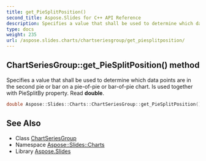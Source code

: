 ```yaml
---
title: get_PieSplitPosition()
second_title: Aspose.Slides for C++ API Reference
description: Specifies a value that shall be used to determine which data points are in the second pie or bar on a pie-of-pie or bar-of-pie chart. Is used together with PieSplitBy property. Read double.
type: docs
weight: 235
url: /aspose.slides.charts/chartseriesgroup/get_piesplitposition/
---
```

## ChartSeriesGroup::get_PieSplitPosition() method


Specifies a value that shall be used to determine which data points are in the second pie or bar on a pie-of-pie or bar-of-pie chart. Is used together with PieSplitBy property. Read **double**.

```cpp
double Aspose::Slides::Charts::ChartSeriesGroup::get_PieSplitPosition() override
```

## See Also

* Class [ChartSeriesGroup](../)
* Namespace [Aspose::Slides::Charts](../../)
* Library [Aspose.Slides](../../../)
